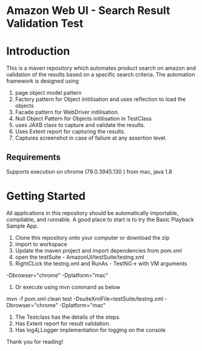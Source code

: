 
Amazon Web UI - Search Result Validation Test
==================================

# Introduction

This is a maven repository which automates product search on amazon and validation of the results based on a specific search criteria. 
The automation framework is designed using 
1. page object model pattern
1. Factory pattern for Object initilisation and uses reflection to load the objects
1. Facade pattern for WebDriver initilisation. 
1. Null Object Pattern for Objects initilisation in TestClass
1. uses JAXB class to capture and validate the results. 
1. Uses Extent report for capturing the results. 
1. Captures screenshot in case of failure at any assertion level. 


## Requirements

Supports execution on chrome (79.0.3945.130 ) from mac, java 1.8


# Getting Started

All applications in this repository should be automatically importable, compilable, and runnable.  A good place to start is to try the Basic Playback Sample App.

1. Clone this repository onto your computer or download the zip
1. import to workspace
1. Update the maven project and import dependencies from pom.xml
1. open the testSuite - AmazonUI/testSuite/testng.xml
1. RightCLick the testng.xml and RunAs - TestNG-> with VM arguments 

-Dbrowser="chrome"
-Dplatform="mac"

1. Or execute using mvn command as below

mvn -f pom.xml clean test -DsuiteXmlFile=testSuite/testng.xml -Dbrowser="chrome" -Dplatform="mac"

1. The Testclass has the details of the steps. 
1. Has Extent report for result validation. 
1. Has log4j.Logger implementation for logging on the console


Thank you for reading!